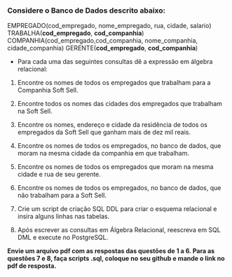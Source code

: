 ### Considere o Banco de Dados descrito abaixo:
 
EMPREGADO(cod_empregado, nome_empregado, rua, cidade, salario)
TRABALHA(**cod_empregado**, **cod_companhia**)
COMPANHIA(cod_empregado,cod_companhia, nome_companhia, cidade_companhia)
GERENTE(**cod_empregado**, **cod_companhia**)

* Para cada uma das seguintes consultas dê a expressão em álgebra relacional:

1) Encontre os nomes de todos os empregados que trabalham para a Companhia Soft Sell.

2) Encontre todos os nomes das cidades dos empregados que trabalham na Soft Sell.

3) Encontre os nomes, endereço e cidade da residência de todos os empregados da Soft Sell que ganham mais de dez  mil reais.

4) Encontre os nomes de todos os empregados, no banco de dados, que moram na mesma cidade da companhia em que trabalham.

5) Encontre os nomes de todos os empregados que moram na mesma cidade e rua de seu gerente.

6) Encontre os nomes de todos os empregados, no banco de dados, que não trabalham para a Soft Sell.

7) Crie um script de criação SQL DDL para criar o esquema relacional e insira alguns linhas nas tabelas.

8) Após escrever as consultas em Álgebra Relacional, reescreva em SQL DML e execute no PostgreSQL.

**Envie um arquivo pdf com as respostas das questões de 1 a 6. Para as questões 7 e 8, faça scripts .sql, coloque no seu github e mande o link no pdf de resposta.**